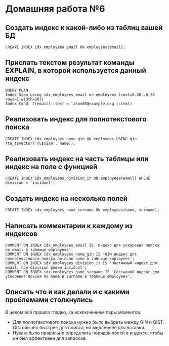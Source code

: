 # Домашняя работа №6
## Создать индекс к какой-либо из таблиц вашей БД

```postgresql
CREATE INDEX idx_employees_email ON employees(email);
```

## Прислать текстом результат команды EXPLAIN, в которой используется данный индекс

```
QUERY PLAN
Index Scan using idx_employees_email on employees (cost=0.28..8.30 rows=1 width=107)
Index Cond: ((email)::text = 'akov03@example.org'::text)
```

## Реализовать индекс для полнотекстового поиска

```postgresql
CREATE INDEX idx_employees_name_gin ON employees USING gin (to_tsvector('russian', name));
```

## Реализовать индекс на часть таблицы или индекс на поле с функцией

```postgresql
CREATE INDEX idx_employees_division_it ON employees(email) WHERE division = 'incidunt';
```

## Создать индекс на несколько полей

```postgresql
CREATE INDEX idx_employees_name_surname ON employees(name, surname);
```

## Написать комментарии к каждому из индексов

```postgresql
COMMENT ON INDEX idx_employees_email IS 'Индекс для ускорения поиска по email в таблице employees';
COMMENT ON INDEX idx_employees_name_gin IS 'GIN индекс для полнотекстового поиска по полю name в таблице employees';
COMMENT ON INDEX idx_employees_division_it IS 'Частичный индекс для email, где division равен incidunt';
COMMENT ON INDEX idx_employees_name_surname IS 'Составной индекс для ускорения поиска по name и surname в таблице employees';
```
## Описать что и как делали и с какими проблемами столкнулись



В целом всё прошло гладко, за исключением пары моментов.

- Для полнотекстового поиска нужно было выбрать между GIN и GiST. GIN обычно быстрее для поиска, но медленнее для вставки. 
- Нужно было правильно определить порядок полей в индексе, чтобы он был эффективен для запросов. 